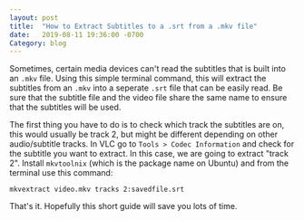 ```yaml
---
layout: post
title:  "How to Extract Subtitles to a .srt from a .mkv file"
date:   2019-08-11 19:36:00 -0700
Category: blog
---
```


Sometimes, certain media devices can't read the subtitles that is built into an `.mkv` file.
Using this simple terminal command, this will extract the subtitles from an `.mkv` into a 
seperate `.srt` file that can be easily read. Be sure that the subtitle file and the video 
file share the same name to ensure that the subtitles will be used.

The first thing you have to do is to check which track the subtitles are on, this would 
usually be track 2, but might be different depending on other audio/subtitle tracks. In VLC 
go to `Tools > Codec Information` and check for the subtitle you want to extract. In this case, 
we are going to extract "track 2". Install `mkvtoolnix` (which is the package name on Ubuntu) 
and from the terminal use this command:

`mkvextract video.mkv tracks 2:savedfile.srt`

That's it. Hopefully this short guide will save you lots of time.
